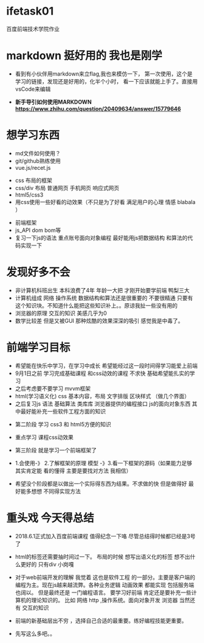 # ifetask01
百度前端技术学院作业


markdown 挺好用的 我也是刚学  
=
+ 看到有小伙伴用markdown来立flag,我也来模仿一下，
第一次使用，这个是学习的链接，发现还是好用的，化半个小时，
看一下应该就能上手了。直接用vsCode来编辑

* **新手导引如何使用MARKDOWN**
**https://www.zhihu.com/question/20409634/answer/15779646**



想学习东西
=
* md文件如何使用？
* git/github熟练使用
* vue.js/recet.js

+ css 布局的框架
+ css/div 布局 普通网页 手机网页 响应式网页
+ html5/css3
+ 用css使用一些好看的动效果（不只是为了好看 满足用户的心理 情感 blabala ）

- 前端框架
- js_API dom bom等
- 复习一下js的语法 重点账号面向对象编程 最好能用js把数据结构 和算法的代码实现一下

发现好多不会
=
+ 非计算机科班出生 本科浪费了4年 年龄一大把 才刚开始要学前端 鸭梨三大
+ 计算机组成 网络 操作系统 数据结构和算法还是很重要的 不要很精通 只要有这个知识块。不知道什么能把这些知识补上。。原谅我扯一些没有用的
+ 浏览器的原理 交互的知识 美感几乎为0 
+ 数学比较差 但是又被GUI 那种炫酷的效果深深的吸引 感觉我是中毒了。

前端学习目标
=
+ 希望能在快乐中学习，在学习中成长 希望能经过这一段时间得学习能爱上前端
+ 9月1日之前 学习完成基础课程 和css动效的课程 不求快 基础希望能扎实的学习
+ 之后考虑要不要学习 mvvm框架
+ html(学习语义化) css 基本内容，布局 文字排版 区块样式 （做几个界面）
+ 之后复习js 语法 基础算法 类库库 浏览器提供的编程接口 js的面向对象东西 其中最好能补充一些软件工程方面的知识


- 第二阶段 学习 css3 和 html5方便的知识 
- 重点学习 课程css动效果

- 第三阶段 就是学习一个前端框架了
- 1.会使用-》 2.了解框架的原理 模型 -》3.看一下框架的源码（如果能力足够 其实肯定能 看的懂得 主要是要找对方法 我相信）
+ 希望没个阶段都是以做出一个实际得东西为结果。不求做的快 但是做得好
最好能多想想 不同得实现方法


重头戏 今天得总结
=
+ 2018.6.1正式加入百度前端课程 值得纪念一下咯  尽管总结得时候都已经是3号了
+ html的标签还需要抽时间过一下。 布局的时候 想写出语义化的标签 想不出什么更好的 只有div 小岗嘎

+ 对于web前端开发的理解 我觉着 这也是软件工程 的一部分。主要是客户端的编程为主。现在js越来越流弊。各种业务逻辑 动画效果 都能实现 包括服务端也阔以。 但是最终还是 一门编程语言。 要学习好前端 肯定还是要补充一些计算机的理论知识的。 比如 网络 http  ,操作系统。面向对象开发 浏览器 当然还有 交互的知识 

+ 前端的新基础层出不穷 ，选择自己合适的最重要。练好编程技能更重要。 

+ 先写这么多吧。。

